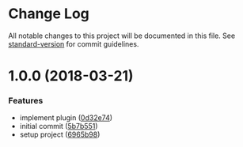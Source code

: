 # Change Log

All notable changes to this project will be documented in this file. See [standard-version](https://github.com/conventional-changelog/standard-version) for commit guidelines.

<a name="1.0.0"></a>
# 1.0.0 (2018-03-21)


### Features

* implement plugin ([0d32e74](https://github.com/charlesbjohnson/posthtml-atomizer/commit/0d32e74))
* initial commit ([5b7b551](https://github.com/charlesbjohnson/posthtml-atomizer/commit/5b7b551))
* setup project ([6965b98](https://github.com/charlesbjohnson/posthtml-atomizer/commit/6965b98))
